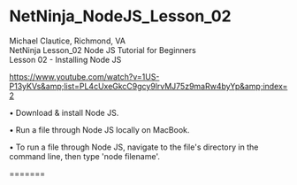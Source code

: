 # NetNinja_NodeJS_Lesson_02

Michael Clautice, Richmond, VA<br>
NetNinja Lesson_02  Node JS Tutorial for Beginners<br> 
Lesson 02 - Installing Node JS<br> 

https://www.youtube.com/watch?v=1US-P13yKVs&amp;list=PL4cUxeGkcC9gcy9lrvMJ75z9maRw4byYp&amp;index=2  

• Download &amp; install Node JS.

• Run a file through Node JS locally on MacBook.

• To run a file through Node JS, navigate to the file's directory in the command line, then type 'node filename'.

=======
